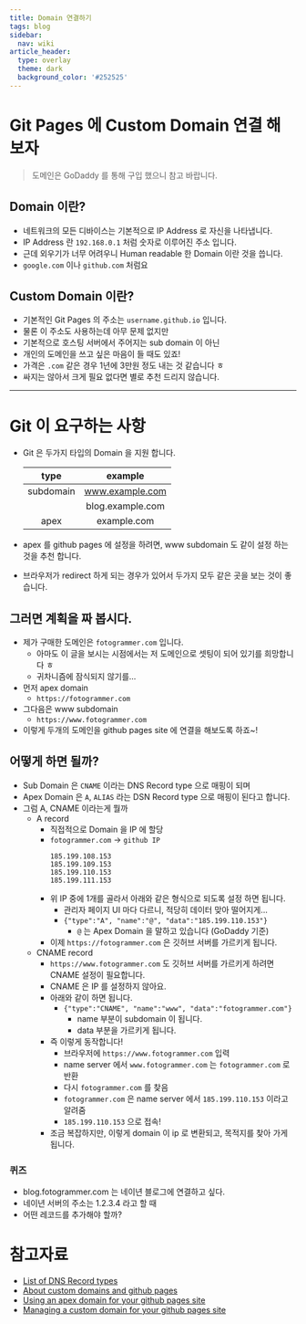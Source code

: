 ```yaml
---
title: Domain 연결하기
tags: blog
sidebar:
  nav: wiki
article_header:
  type: overlay
  theme: dark
  background_color: '#252525'
---
```

# Git Pages 에 Custom Domain 연결 해 보자
<!-- more -->
> 도메인은 GoDaddy 를 통해 구입 했으니 참고 바랍니다.  

## Domain 이란?
- 네트워크의 모든 디바이스는 기본적으로 IP Address 로 자신을 나타냅니다.
- IP Address 란 `192.168.0.1` 처럼 숫자로 이루어진 주소 입니다. 
- 근데 외우기가 너무 어려우니 Human readable 한 Domain 이란 것을 씁니다.
- `google.com` 이나 `github.com` 처럼요

## Custom Domain 이란?
- 기본적인 Git Pages 의 주소는 `username.github.io` 입니다. 
- 물론 이 주소도 사용하는데 아무 문제 없지만
- 기본적으로 호스팅 서버에서 주어지는 sub domain 이 아닌 
- 개인의 도메인을 쓰고 싶은 마음이 들 때도 있죠! 
- 가격은 `.com` 같은 경우 1년에 3만원 정도 내는 것 같습니다 ㅎ
- 싸지는 않아서 크게 필요 없다면 별로 추천 드리지 않습니다. 
---
# Git 이 요구하는 사항
- Git 은 두가지 타입의 Domain 을 지원 합니다. 
  
  |type|example|  
  |:--------:|:------:|
  |subdomain| www.example.com|
  |         | blog.example.com|
  |apex| example.com|

- apex 를 github pages 에 설정을 하려면, www subdomain 도 같이 설정 하는 것을 추천 합니다.
- 브라우저가 redirect 하게 되는 경우가 있어서 두가지 모두 같은 곳을 보는 것이 좋습니다.

## 그러면 계획을 짜 봅시다. 
- 제가 구매한 도메인은 `fotogrammer.com` 입니다. 
  - 아마도 이 글을 보시는 시점에서는 저 도메인으로 셋팅이 되어 있기를 희망합니다 ㅎ 
  - 귀차니즘에 잠식되지 않기를...
- 먼저 apex domain 
  - `https://fotogrammer.com`
- 그다음은 www subdomain
  - `https://www.fotogrammer.com`
- 이렇게 두개의 도메인을 github pages site 에 연결을 해보도록 하죠~!

## 어떻게 하면 될까?
- Sub Domain 은 `CNAME` 이라는 DNS Record type 으로 매핑이 되며 
- Apex Domain 은 `A`, `ALIAS` 라는 DSN Record type 으로 매핑이 된다고 합니다. 
- 그럼 A, CNAME 이라는게 뭘까
  - A record
    - 직접적으로 Domain 을 IP 에 할당
    - `fotogrammer.com` -> `github IP`
        ``` 
        185.199.108.153
        185.199.109.153
        185.199.110.153
        185.199.111.153
        ```
    - 위 IP 중에 1개를 골라서 아래와 같은 형식으로 되도록 설정 하면 됩니다.
      - 관리자 페이지 UI 마다 다르니, 적당히 데이터 맞아 떨어지게...
      - `{"type":"A", "name":"@", "data":"185.199.110.153"}`
        - `@` 는 Apex Domain 을 말하고 있습니다 (GoDaddy 기준)    
    - 이제 `https://fotogrammer.com` 은 깃허브 서버를 가르키게 됩니다.
  - CNAME record
    - `https://www.fotogrammer.com` 도 깃허브 서버를 가르키게 하려면 CNAME 설정이 필요합니다.
    - CNAME 은 IP 를 설정하지 않아요. 
    - 아래와 같이 하면 됩니다.
      - `{"type":"CNAME", "name":"www", "data":"fotogrammer.com"}`
        - name 부분이 subdomain 이 됩니다.
        - data 부분을 가르키게 됩니다. 
    - 즉 이렇게 동작합니다!
      - 브라우저에 `https://www.fotogrammer.com` 입력
      - name server 에서 `www.fotogrammer.com` 는 `fotogrammer.com` 로 반환
      - 다시 `fotogrammer.com` 를 찾음
      - `fotogrammer.com` 은 name server 에서 `185.199.110.153` 이라고 알려줌
      - `185.199.110.153` 으로 접속!
    - 조금 복잡하지만, 이렇게 domain 이 ip 로 변환되고, 목적지를 찾아 가게 됩니다.


### 퀴즈
- blog.fotogrammer.com 는 네이년 블로그에 연결하고 싶다. 
- 네이년 서버의 주소는 1.2.3.4 라고 할 때 
- 어떤 레코드를 추가해야 할까? 


# 참고자료
- [List of DNS Record types](https://en.wikipedia.org/wiki/List_of_DNS_record_types)
- [About custom domains and github pages](https://docs.github.com/en/pages/configuring-a-custom-domain-for-your-github-pages-site/about-custom-domains-and-github-pages)
- [Using an apex domain for your github pages site](https://docs.github.com/en/pages/configuring-a-custom-domain-for-your-github-pages-site/about-custom-domains-and-github-pages#using-an-apex-domain-for-your-github-pages-site)
- [Managing a custom domain for your github pages site](https://docs.github.com/en/pages/configuring-a-custom-domain-for-your-github-pages-site/managing-a-custom-domain-for-your-github-pages-site#configuring-an-apex-domain)